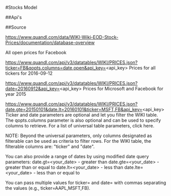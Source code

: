 #Stocks Model


##Api's


##Source


https://www.quandl.com/data/WIKI-Wiki-EOD-Stock-Prices/documentation/database-overview


All open prices for Facebook

https://www.quandl.com/api/v3/datatables/WIKI/PRICES.json?ticker=FB&qopts.columns=date,open&api_key=<api_key>
Prices for all tickers for 2016-09-12

https://www.quandl.com/api/v3/datatables/WIKI/PRICES.json?date=20160912&api_key=<api_key>
Prices for Microsoft and Facebook for year 2015

https://www.quandl.com/api/v3/datatables/WIKI/PRICES.json?date.gte=20150101&date.lt=20160101&ticker=MSFT,FB&api_key=<api_key>
Ticker and date parameters are optional and let you filter the WIKI table. The qopts.columns parameter is also optional and can be used to specify columns to retrieve. For a list of universal table parameters, click here.

NOTE: Beyond the universal parameters, only columns designated as filterable can be used as criteria to filter rows. For the WIKI table, the filterable columns are: "ticker" and "date".

You can also provide a range of dates by using modified date query parameters: date.gt=<your_date> - greater than <your date> date.gte=<your_date> - greater than or equal to <your date> date.lt=<your_date> - less than <your date> date.lte=<your_date> - less than or equal to <your date>

You can pass multiple values for ticker= and date= with commas separating the values (e.g., ticker=AAPL,MSFT,FB).
